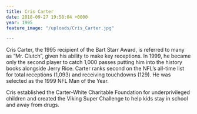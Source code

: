 ```yaml
---
title: Cris Carter
date: 2018-09-27 19:58:04 +0000
year: 1995
feature_image: "/uploads/Cris_Carter.jpg"

---
```

Cris Carter, the 1995 recipient of the Bart Starr Award, is referred to many as “Mr. Clutch”, given his ability to make key receptions. In 1999, he became only the second player to catch 1,000 passes putting him into the history books alongside Jerry Rice. Carter ranks second on the NFL’s all-time list for total receptions (1,093) and receiving touchdowns (129). He was selected as the 1999 NFL Man of the Year.

Cris established the Carter-White Charitable Foundation for underprivileged children and created the Viking Super Challenge to help kids stay in school and away from drugs.